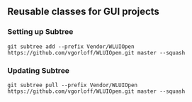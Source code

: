 ## Reusable classes for GUI projects

### Setting up Subtree

    git subtree add --prefix Vendor/WLUIOpen https://github.com/vgorloff/WLUIOpen.git master --squash

### Updating Subtree

    git subtree pull --prefix Vendor/WLUIOpen https://github.com/vgorloff/WLUIOpen.git master --squash
